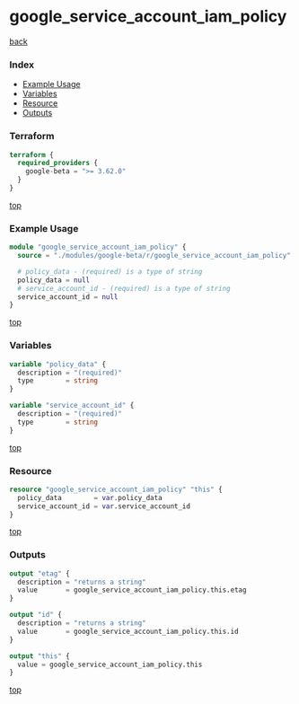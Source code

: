 # google_service_account_iam_policy

[back](../google-beta.md)

### Index

- [Example Usage](#example-usage)
- [Variables](#variables)
- [Resource](#resource)
- [Outputs](#outputs)

### Terraform

```terraform
terraform {
  required_providers {
    google-beta = ">= 3.62.0"
  }
}
```

[top](#index)

### Example Usage

```terraform
module "google_service_account_iam_policy" {
  source = "./modules/google-beta/r/google_service_account_iam_policy"

  # policy_data - (required) is a type of string
  policy_data = null
  # service_account_id - (required) is a type of string
  service_account_id = null
}
```

[top](#index)

### Variables

```terraform
variable "policy_data" {
  description = "(required)"
  type        = string
}

variable "service_account_id" {
  description = "(required)"
  type        = string
}
```

[top](#index)

### Resource

```terraform
resource "google_service_account_iam_policy" "this" {
  policy_data        = var.policy_data
  service_account_id = var.service_account_id
}
```

[top](#index)

### Outputs

```terraform
output "etag" {
  description = "returns a string"
  value       = google_service_account_iam_policy.this.etag
}

output "id" {
  description = "returns a string"
  value       = google_service_account_iam_policy.this.id
}

output "this" {
  value = google_service_account_iam_policy.this
}
```

[top](#index)